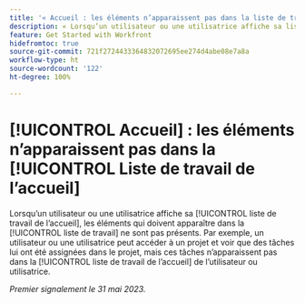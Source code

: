 ```yaml
---
title: '« Accueil : les éléments n’apparaissent pas dans la liste de travail de l’accueil »'
description: « Lorsqu’un utilisateur ou une utilisatrice affiche sa liste de travail de l’accueil, les éléments qui doivent apparaître dans la liste de travail ne sont pas présents. Par exemple, un utilisateur ou une utilisatrice peut accéder à un projet et voir que des tâches lui ont été assignées dans le projet, mais ces tâches n’apparaissent pas dans la liste de travail de l’accueil de l’utilisateur ou utilisatrice. »
feature: Get Started with Workfront
hidefromtoc: true
source-git-commit: 721f2724433364832072695ee274d4abe08e7a8a
workflow-type: ht
source-wordcount: '122'
ht-degree: 100%

---
```



# [!UICONTROL Accueil] : les éléments n’apparaissent pas dans la [!UICONTROL Liste de travail de l’accueil]

Lorsqu’un utilisateur ou une utilisatrice affiche sa [!UICONTROL liste de travail de l’accueil], les éléments qui doivent apparaître dans la [!UICONTROL liste de travail] ne sont pas présents. Par exemple, un utilisateur ou une utilisatrice peut accéder à un projet et voir que des tâches lui ont été assignées dans le projet, mais ces tâches n’apparaissent pas dans la [!UICONTROL liste de travail de l’accueil] de l’utilisateur ou utilisatrice.

_Premier signalement le 31 mai 2023._

